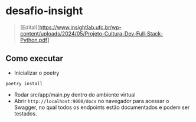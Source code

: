 # desafio-insight

> (Edital)[https://www.insightlab.ufc.br/wp-content/uploads/2024/05/Projeto-Cultura-Dev-Full-Stack-Python.pdf]

## Como executar

- Inicializar o poetry

```
poetry install
```

-  Rodar src/app/main.py dentro do ambiente virtual
- Abrir `http://localhost:9000/docs` no navegador para acessar o Swagger, no qual todos os endpoints estão documentados e podem ser testados.